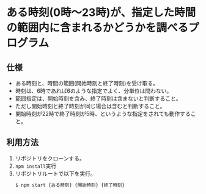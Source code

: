# ある時刻(0時～23時)が、指定した時間の範囲内に含まれるかどうかを調べるプログラム
## 仕様
  - ある時刻と、時間の範囲(開始時刻と終了時刻)を受け取る。
  - 時刻は、6時であれば6のような指定でよく、分単位は問わない。
  - 範囲指定は、開始時刻を含み、終了時刻は含まないと判断すること。
  - ただし開始時刻と終了時刻が同じ場合は含むと判断すること。
  - 開始時刻が22時で終了時刻が5時、というような指定をされても動作すること。

## 利用方法

1. リポジトリをクローンする。
2. `npm install`実行
3. リポジトリルートで以下を実行。
    ```sh
    $ npm start {ある時刻} {開始時刻} {終了時刻}
    ```
